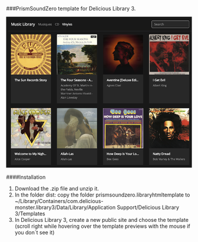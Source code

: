 ###PrismSoundZero template for Delicious Library 3.

![Preview of template](https://github.com/prismsoundzero/delicious-library-template/blob/master/dist/prismsoundzero.libraryhtmltemplate/Contents/Resources/thumbnail.png)

####Installation
1. Download the .zip file and unzip it.
2. In the folder dist: copy the folder prismsoundzero.libraryhtmltemplate to
    ~/Library/Containers/com.delicious-monster.library3/Data/Library/Application Support/Delicious Library 3/Templates
3. In Delicious Library 3, create a new public site and choose the template (scroll right while hovering over the template previews with the mouse if you don´t see it)
